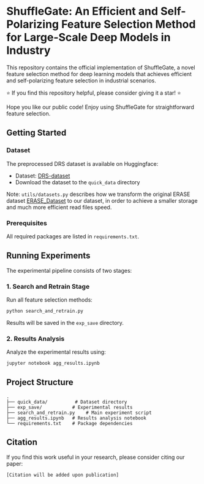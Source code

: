 # ShuffleGate: An Efficient and Self-Polarizing Feature Selection Method for Large-Scale Deep Models in Industry

This repository contains the official implementation of ShuffleGate, a novel feature selection method for deep learning models that achieves efficient and self-polarizing feature selection in industrial scenarios.

⭐ If you find this repository helpful, please consider giving it a star! ⭐

Hope you like our public code! Enjoy using ShuffleGate for straightforward feature selection.

## Getting Started

### Dataset
The preprocessed DRS dataset is available on Huggingface:
- Dataset: [DRS-dataset](https://huggingface.co/datasets/yihong-1101/DRS-dataset)
- Download the dataset to the `quick_data` directory

Note: `utils/datasets.py` describes how we transform the original ERASE dataset [ERASE_Dataset](https://huggingface.co/datasets/Jia-py/ERASE_Dataset) to our dataset, in order to achieve a smaller storage and much more efficient read files speed.

### Prerequisites
All required packages are listed in `requirements.txt`.

## Running Experiments

The experimental pipeline consists of two stages:

### 1. Search and Retrain Stage
Run all feature selection methods:
```bash
python search_and_retrain.py
```
Results will be saved in the `exp_save` directory.

### 2. Results Analysis
Analyze the experimental results using:
```bash
jupyter notebook agg_results.ipynb
```

## Project Structure
```
.
├── quick_data/          # Dataset directory
├── exp_save/           # Experimental results
├── search_and_retrain.py    # Main experiment script
├── agg_results.ipynb   # Results analysis notebook
└── requirements.txt    # Package dependencies
```




## Citation
If you find this work useful in your research, please consider citing our paper:
```
[Citation will be added upon publication]
```
